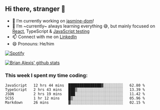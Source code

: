 ## Hi there, stranger 👋

- 🔭 I’m currently working on [jasmine-dom](https://github.com/testing-library/jasmine-dom)!
- 🌱 I’m ~currently~ always learning everything 😅, but mainly focused on [React](https://courseit.com.ar/cursos/frontend-avanzado-2020), TypeScript & [JavaScript testing](https://testingjavascript.com/)
- 📫 Connect with me on [LinkedIn](https://www.linkedin.com/in/brian-alexis/)
- 😄 Pronouns: He/him

[![Spotify](https://novatorem-nine-beige.vercel.app/api/spotify)](https://open.spotify.com/user/21ttbyunhf56rp6soqidgfk2q)

[![Brian Alexis' github stats](https://github-readme-stats-sepia-two.vercel.app/api?username=brrianalexis&show_icons=true&hide_border=true?count_private=true)](https://github.com/brrianalexis/github-readme-stats)

### This week I spent my time coding:
<!--START_SECTION:waka-->
```text
JavaScript   12 hrs 44 mins  ███████████████▓░░░░░░░░░   62.80 % 
TypeScript   2 hrs 43 mins   ███▒░░░░░░░░░░░░░░░░░░░░░   13.39 % 
JSON         2 hrs 19 mins   ███░░░░░░░░░░░░░░░░░░░░░░   11.42 % 
SCSS         1 hr 12 mins    █▒░░░░░░░░░░░░░░░░░░░░░░░   05.96 % 
Markdown     26 mins         ▓░░░░░░░░░░░░░░░░░░░░░░░░   02.15 % 
```
<!--END_SECTION:waka-->
